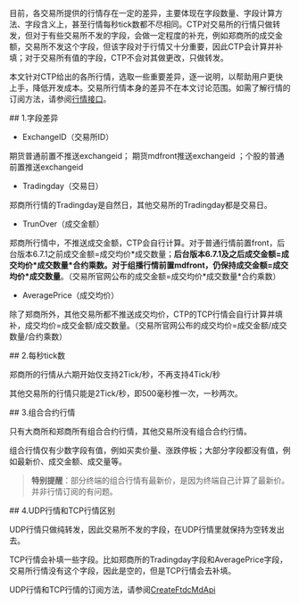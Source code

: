 <p>目前，各交易所提供的行情存在一定的差异，主要体现在字段数量、字段计算方法、字段含义上，甚至行情每秒tick数都不尽相同。CTP对交易所的行情只做转发，但对于有些交易所不发的字段，会做一定程度的补充，例如郑商所的成交金额，交易所不发这个字段，但该字段对于行情又十分重要，因此CTP会计算并补填；对于交易所有值的字段，CTP不会对其做更改，只做转发。</p>
<p>本文针对CTP给出的各所行情，选取一些重要差异，逐一说明，以帮助用户更快上手，降低开发成本。交易所行情本身的差异不在本文讨论范围。如需了解行情的订阅方法，请参阅<a href="../../HQJK/_HQJK/">行情接口</a>。</p>
<span class="anchor" id="f2e66519-2b98-4d20-b4f0-d4895c3a05dc"></span>
## 1.字段差异
<ul>
<li>ExchangeID（交易所ID）</li>
</ul>
<p>期货普通前置不推送exchangeid； 期货mdfront推送exchangeid ；个股的普通前置推送exchangeid</p>
<ul>
<li>Tradingday（交易日）</li>
</ul>
<p>郑商所行情的Tradingday是自然日，其他交易所的Tradingday都是交易日。</p>
<ul>
<li>TrunOver（成交金额）</li>
</ul>
<p>郑商所行情中，不推送成交金额，CTP会自行计算。对于普通行情前置front，后台版本6.7.1之前成交金额=成交均价*成交数量；<strong>后台版本6.7.1及之后成交金额=成交均价*成交数量*合约乘数。对于组播行情前置mdfront，仍保持成交金额=成交均价*成交数量</strong>。（交易所官网公布的成交金额=成交均价*成交数量*合约乘数）</p>
<ul>
<li>AveragePrice（成交均价）</li>
</ul>
<p>除了郑商所外，其他交易所都不推送成交均价，CTP的TCP行情会自行计算并填补，成交均价=成交金额/成交数量。（交易所官网公布的成交均价=成交金额/成交数量/合约乘数）</p>
<span class="anchor" id="98580532-7367-4d63-8967-d66e35106996"></span>
## 2.每秒tick数
<p>郑商所的行情从六期开始仅支持2Tick/秒，不再支持4Tick/秒</p>
<p>其他交易所的行情只能是2Tick/秒，即500毫秒推一次，一秒两次。</p>
<span class="anchor" id="73d0c528-bbae-4315-8ce0-a76fe5e93638"></span>
## 3.组合合约行情
<p>只有大商所和郑商所有组合合约行情，其他交易所没有组合合约行情。</p>
<p>组合行情仅有少数字段有值，例如买卖价量、涨跌停板；大部分字段都没有值，例如最新价、成交金额、成交量等。</p>
<blockquote>
<p><strong>特别提醒</strong>：部分终端的组合行情有最新价，是因为终端自己计算了最新价。并非行情订阅的有问题。</p>
</blockquote>
<span class="anchor" id="d404894a-6650-4024-be53-9f03a745b0c0"></span>
## 4.UDP行情和TCP行情区别
<p>UDP行情只做纯转发，因此交易所不发的字段，在UDP行情里就保持为空转发出去。</p>
<p>TCP行情会补填一些字段。比如郑商所的Tradingday字段和AveragePrice字段，交易所行情没有这个字段，因此是空的，但是TCP行情会去补填。</p>
<p>UDP行情和TCP行情的订阅方法，请参阅<a href="../../HQJK/CTHOSTFTDCMDAPI/CREATEFTDCMDAPI/">CreateFtdcMdApi</a></p>
